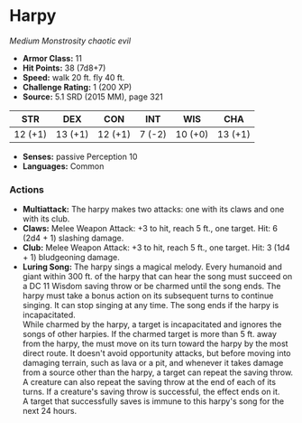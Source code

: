 # Harpy

*Medium* *Monstrosity* *chaotic evil*

- **Armor Class:** 11
- **Hit Points:** 38 (7d8+7)
- **Speed:** walk 20 ft. fly 40 ft.
- **Challenge Rating:** 1 (200 XP)
- **Source:** 5.1 SRD (2015 MM), page 321

| STR | DEX | CON | INT | WIS | CHA |
| --- | --- | --- | --- | --- | --- |
| 12 (+1) | 13 (+1) | 12 (+1) | 7 (-2) | 10 (+0) | 13 (+1) |

- **Senses:** passive Perception 10
- **Languages:** Common

### Actions

- **Multiattack:** The harpy makes two attacks: one with its claws and one with its club.
- **Claws:** Melee Weapon Attack: +3 to hit, reach 5 ft., one target. Hit: 6 (2d4 + 1) slashing damage.
- **Club:** Melee Weapon Attack: +3 to hit, reach 5 ft., one target. Hit: 3 (1d4 + 1) bludgeoning damage.
- **Luring Song:** The harpy sings a magical melody. Every humanoid and giant within 300 ft. of the harpy that can hear the song must succeed on a DC 11 Wisdom saving throw or be charmed until the song ends. The harpy must take a bonus action on its subsequent turns to continue singing. It can stop singing at any time. The song ends if the harpy is incapacitated.<br>While charmed by the harpy, a target is incapacitated and ignores the songs of other harpies. If the charmed target is more than 5 ft. away from the harpy, the must move on its turn toward the harpy by the most direct route. It doesn't avoid opportunity attacks, but before moving into damaging terrain, such as lava or a pit, and whenever it takes damage from a source other than the harpy, a target can repeat the saving throw. A creature can also repeat the saving throw at the end of each of its turns. If a creature's saving throw is successful, the effect ends on it.<br>A target that successfully saves is immune to this harpy's song for the next 24 hours.


